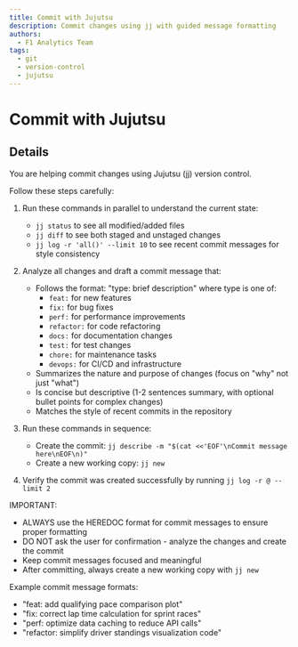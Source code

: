 ```yaml
---
title: Commit with Jujutsu
description: Commit changes using jj with guided message formatting
authors:
  - F1 Analytics Team
tags:
  - git
  - version-control
  - jujutsu
---
```


# Commit with Jujutsu

## Details

You are helping commit changes using Jujutsu (jj) version control.

Follow these steps carefully:

1. Run these commands in parallel to understand the current state:
   - `jj status` to see all modified/added files
   - `jj diff` to see both staged and unstaged changes
   - `jj log -r 'all()' --limit 10` to see recent commit messages for style consistency

2. Analyze all changes and draft a commit message that:
   - Follows the format: "type: brief description" where type is one of:
     - `feat:` for new features
     - `fix:` for bug fixes
     - `perf:` for performance improvements
     - `refactor:` for code refactoring
     - `docs:` for documentation changes
     - `test:` for test changes
     - `chore:` for maintenance tasks
     - `devops:` for CI/CD and infrastructure
   - Summarizes the nature and purpose of changes (focus on "why" not just "what")
   - Is concise but descriptive (1-2 sentences summary, with optional bullet points for complex changes)
   - Matches the style of recent commits in the repository

3. Run these commands in sequence:
   - Create the commit: `jj describe -m "$(cat <<'EOF'\nCommit message here\nEOF\n)"`
   - Create a new working copy: `jj new`

4. Verify the commit was created successfully by running `jj log -r @ --limit 2`

IMPORTANT:
- ALWAYS use the HEREDOC format for commit messages to ensure proper formatting
- DO NOT ask the user for confirmation - analyze the changes and create the commit
- Keep commit messages focused and meaningful
- After committing, always create a new working copy with `jj new`

Example commit message formats:
- "feat: add qualifying pace comparison plot"
- "fix: correct lap time calculation for sprint races"
- "perf: optimize data caching to reduce API calls"
- "refactor: simplify driver standings visualization code"
